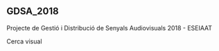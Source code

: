 ## GDSA_2018

Projecte de Gestió i Distribució de Senyals Audiovisuals 2018 - ESEIAAT

Cerca visual

